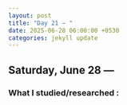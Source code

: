 ```yaml
---
layout: post
title: "Day 21 – "
date: 2025-06-28 06:00:00 +0530
categories: jekyll update
---
```

## Saturday, June 28 —  



### What I studied/researched :

